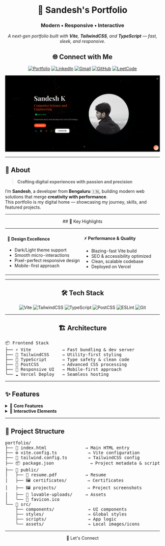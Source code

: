 <div align="center">

# 🚀 Sandesh's Portfolio
### Modern • Responsive • Interactive

*A next-gen portfolio built with **Vite**, **TailwindCSS**, and **TypeScript** — fast, sleek, and responsive.*

## 🌐 Connect with Me
[![Portfolio](https://img.shields.io/badge/Portfolio-Live-brightgreen?style=for-the-badge&logo=vercel)](https://sandeshk.netlify.app)
[![LinkedIn](https://img.shields.io/badge/LinkedIn-Sandesh%20Kullolli-blue?style=for-the-badge&logo=linkedin)](https://www.linkedin.com/in/sandeshkullolli?utm_source=share&utm_campaign=share_via&utm_content=profile&utm_medium=android_app)
[![Gmail](https://img.shields.io/badge/Email-sandeshkullolli4%40gmail.com-red?style=for-the-badge&logo=gmail&logoColor=white)](mailto:sandeshkullolli4@gmail.com)
[![GitHub](https://img.shields.io/badge/GitHub-iamsandeshk-181717?style=for-the-badge&logo=github)](https://github.com/iamsandeshk)
[![LeetCode](https://img.shields.io/badge/LeetCode-iamsandeshk-yellow?style=for-the-badge&logo=leetcode&logoColor=white)](https://leetcode.com/u/iamsandeshk/)


<img src="public/preview.png" alt="Portfolio Preview" width="800"/>

</div>

---

## 🎯 About

> **Crafting digital experiences with passion and precision**

I’m **Sandesh**, a developer from **Bengaluru** 🇮🇳, building modern web solutions that merge **creativity with performance**.  
This portfolio is my digital home — showcasing my journey, skills, and featured projects.

---
<div align="center">
## 🌟 Key Highlights

<table>
<tr>
<td width="50%">

#### 🎨 **Design Excellence**
- Dark/Light theme support
- Smooth micro-interactions
- Pixel-perfect responsive design
- Mobile-first approach

</td>
<td width="50%">

#### ⚡ **Performance & Quality**
- Blazing-fast Vite build
- SEO & accessibility optimized
- Clean, scalable codebase
- Deployed on Vercel

</td>
</tr>
</table>

---

## 🛠️ Tech Stack

<div align="center">

![Vite](https://img.shields.io/badge/Vite-646CFF?style=for-the-badge&logo=vite&logoColor=white)
![TailwindCSS](https://img.shields.io/badge/TailwindCSS-06B6D4?style=for-the-badge&logo=tailwindcss&logoColor=white)
![TypeScript](https://img.shields.io/badge/TypeScript-3178C6?style=for-the-badge&logo=typescript&logoColor=white)
![PostCSS](https://img.shields.io/badge/PostCSS-DD3A0A?style=for-the-badge&logo=postcss&logoColor=white)
![ESLint](https://img.shields.io/badge/ESLint-4B32C3?style=for-the-badge&logo=eslint&logoColor=white)
![Git](https://img.shields.io/badge/Git-F05032?style=for-the-badge&logo=git&logoColor=white)

</div>

---

## 🏗️ Architecture
<div align="left">
<pre>
📦 Frontend Stack
├── ⚡ Vite            → Fast bundling & dev server
├── 🎨 TailwindCSS     → Utility-first styling
├── 🔷 TypeScript      → Type safety & clean code
├── 🔧 PostCSS         → Advanced CSS processing
├── 📱 Responsive UI   → Mobile-first approach
└── ☁️ Vercel Deploy   → Seamless hosting
</pre>

---

## ✨ Features

<details>
<summary>🎯 <strong>Core Features</strong></summary>

- Responsive, grid-based layout  
- Dark/Light theme toggle  
- Smooth scroll and animations  
- SEO-friendly meta setup  
- Accessibility compliant (WCAG)  
- Certificates & Resume section  

</details>

<details>
<summary>🚀 <strong>Interactive Elements</strong></summary>

- Scroll reveal animations  
- Hover interaction effects  
- Mobile touch gestures  
- Dynamic content sections  
- Loading feedback animations  

</details>

---

## 📁 Project Structure

<pre>
portfolio/
├── 📄 index.html               → Main HTML entry
├── ⚙️ vite.config.ts            → Vite configuration
├── 🎨 tailwind.config.ts        → TailwindCSS config
├── 📦 package.json              → Project metadata & scripts
├── 📂 public/
│   ├── 📜 resume.pdf           → Resume
│   ├── 🖼️ certificates/        → Certificates
│   ├── 🖼️ projects/            → Project screenshots
│   ├── 📁 lovable-uploads/     → Assets
│   └── 📄 favicon.ico
└── 📂 src/
    ├── components/             → UI components
    ├── styles/                 → Global styles
    ├── scripts/                → App logic
    └── assets/                 → Local images/icons
</pre>

---

<div align="center">
📌 Let's Connect

</div>


